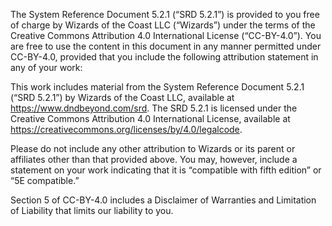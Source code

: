 The System Reference Document 5.2.1 (“SRD 5.2.1”) is provided to you free of charge by Wizards of the Coast LLC (“Wizards”) under the terms of the Creative Commons Attribution 4.0 International License (“CC-BY-4.0”). You are free to use the content in this document in any manner permitted under CC-BY-4.0, provided that you include the following attribution statement in any of your work:

This work includes material from the System Reference Document 5.2.1 (“SRD 5.2.1”) by Wizards of the Coast LLC, available at https://www.dndbeyond.com/srd. The SRD 5.2.1 is licensed under the Creative Commons Attribution 4.0 International License, available at https://creativecommons.org/licenses/by/4.0/legalcode.

Please do not include any other attribution to Wizards or its parent or affiliates other than that provided above. You may, however, include a statement on your work indicating that it is “compatible with fifth edition” or “5E compatible.”

Section 5 of CC-BY-4.0 includes a Disclaimer of Warranties and Limitation of Liability that limits our liability to you.